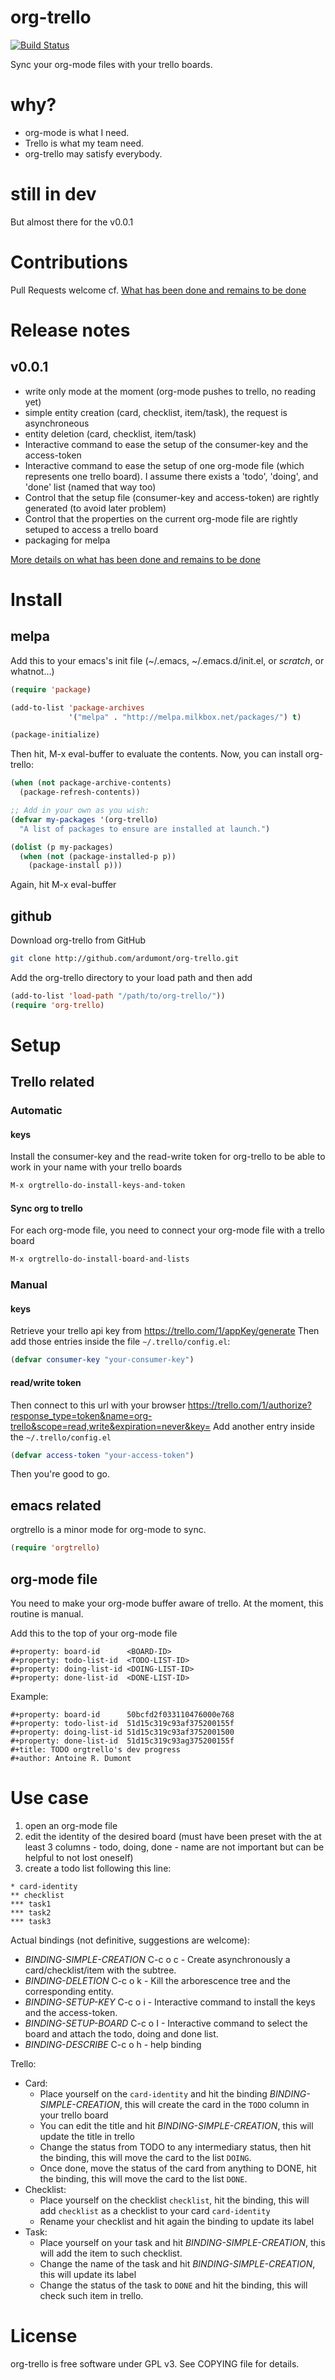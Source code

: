org-trello
==========

[![Build Status](https://travis-ci.org/ardumont/org-trello.png?branch=master)](https://travis-ci.org/ardumont/org-trello)

Sync your org-mode files with your trello boards.

# why?

- org-mode is what I need.
- Trello is what my team need.
- org-trello may satisfy everybody.

# still in dev

But almost there for the v0.0.1

# Contributions

Pull Requests welcome
cf. [What has been done and remains to be done](./TODO.org)

# Release notes

## v0.0.1

- write only mode at the moment (org-mode pushes to trello, no reading yet)
- simple entity creation (card, checklist, item/task), the request is asynchroneous
- entity deletion (card, checklist, item/task)
- Interactive command to ease the setup of the consumer-key and the access-token
- Interactive command to ease the setup of one org-mode file (which represents one trello board). I assume there exists
  a 'todo', 'doing', and 'done' list (named that way too)
- Control that the setup file (consumer-key and access-token) are rightly generated (to avoid later problem)
- Control that the properties on the current org-mode file are rightly setuped to access a trello board
- packaging for melpa

[More details on what has been done and remains to be done](./TODO.org)

# Install

## melpa

Add this to your emacs's init file (~/.emacs, ~/.emacs.d/init.el, or *scratch*, or whatnot...)

``` lisp
(require 'package)

(add-to-list 'package-archives
             '("melpa" . "http://melpa.milkbox.net/packages/") t)

(package-initialize)
```
Then hit, M-x eval-buffer to evaluate the contents.
Now, you can install org-trello:

``` lisp
(when (not package-archive-contents)
  (package-refresh-contents))

;; Add in your own as you wish:
(defvar my-packages '(org-trello)
  "A list of packages to ensure are installed at launch.")

(dolist (p my-packages)
  (when (not (package-installed-p p))
    (package-install p)))
```

Again, hit M-x eval-buffer

## github

Download org-trello from GitHub

```sh
git clone http://github.com/ardumont/org-trello.git
```

Add the org-trello directory to your load path and then add

``` lisp
(add-to-list 'load-path "/path/to/org-trello/"))
(require 'org-trello)
```

# Setup

## Trello related

### Automatic

#### keys

Install the consumer-key and the read-write token for org-trello to be able to work in your name with your trello boards

``` lisp
M-x orgtrello-do-install-keys-and-token
```

#### Sync org to trello

For each org-mode file, you need to connect your org-mode file with a trello board

``` lisp
M-x orgtrello-do-install-board-and-lists
```

### Manual

#### keys

Retrieve your trello api key from https://trello.com/1/appKey/generate
Then add those entries inside the file `~/.trello/config.el`:

``` lisp
(defvar consumer-key "your-consumer-key")
```

#### read/write token

Then connect to this url with your browser https://trello.com/1/authorize?response_type=token&name=org-trello&scope=read,write&expiration=never&key=<consumer-key>
Add another entry inside the `~/.trello/config.el`

``` lisp
(defvar access-token "your-access-token")
```

Then you're good to go.

## emacs related

orgtrello is a minor mode for org-mode to sync.

``` lisp
(require 'orgtrello)
```

## org-mode file

You need to make your org-mode buffer aware of trello.
At the moment, this routine is manual.

Add this to the top of your org-mode file

``` org-mode
#+property: board-id      <BOARD-ID>
#+property: todo-list-id  <TODO-LIST-ID>
#+property: doing-list-id <DOING-LIST-ID>
#+property: done-list-id  <DONE-LIST-ID>
```

Example:

``` org-mode
#+property: board-id      50bcfd2f033110476000e768
#+property: todo-list-id  51d15c319c93af375200155f
#+property: doing-list-id 51d15c319c93af3752001500
#+property: done-list-id  51d15c319c93ag375200155f
#+title: TODO orgtrello's dev progress
#+author: Antoine R. Dumont
```

# Use case

1. open an org-mode file
2. edit the identity of the desired board (must have been preset with the at least 3 columns - todo, doing, done - name
are not important but can be helpful to not lost oneself)
3. create a todo list following this line:

```org-mode
* card-identity
** checklist
*** task1
*** task2
*** task3
```

Actual bindings (not definitive, suggestions are welcome):
- *BINDING-SIMPLE-CREATION*
        C-c o c - Create asynchronously a card/checklist/item with the subtree.
- *BINDING-DELETION*
        C-c o k - Kill the arborescence tree and the corresponding entity.
- *BINDING-SETUP-KEY*
        C-c o i - Interactive command to install the keys and the access-token.
- *BINDING-SETUP-BOARD*
        C-c o I - Interactive command to select the board and attach the todo, doing and done list.
- *BINDING-DESCRIBE*
        C-c o h - help binding

Trello:
- Card:
  - Place yourself on the `card-identity` and hit the binding *BINDING-SIMPLE-CREATION*, this will create the card in the `TODO` column in your trello board
  - You can edit the title and hit *BINDING-SIMPLE-CREATION*, this will update the title in trello
  - Change the status from TODO to any intermediary status, then hit the binding, this will move the card to the list `DOING`.
  - Once done, move the status of the card from anything to DONE, hit the binding, this will move the card to the list `DONE`.
- Checklist:
  - Place yourself on the checklist `checklist`, hit the binding, this will add `checklist` as a checklist to your card `card-identity`
  - Rename your checklist and hit again the binding to update its label
- Task:
  - Place yourself on your task and hit *BINDING-SIMPLE-CREATION*, this will add the item to such checklist.
  - Change the name of the task and hit *BINDING-SIMPLE-CREATION*, this will update its label
  - Change the status of the task to `DONE` and hit the binding, this will check such item in trello.

# License

org-trello is free software under GPL v3. See COPYING file for details.
